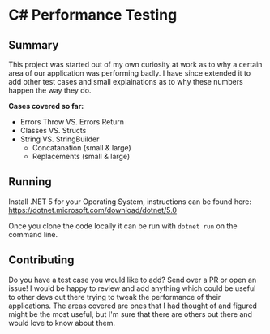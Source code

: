 # C# Performance Testing
## Summary
This project was started out of my own curiosity at work as to why a certain area of our application was performing badly. I have since extended it to add other test cases and small explainations as to why these numbers happen the way they do.

**Cases covered so far:**
- Errors Throw VS. Errors Return
- Classes VS. Structs
- String VS. StringBuilder
  - Concatanation (small & large)
  - Replacements  (small & large)

## Running
Install .NET 5 for your Operating System, instructions can be found here: https://dotnet.microsoft.com/download/dotnet/5.0

Once you clone the code locally it can be run with `dotnet run` on the command line.

## Contributing
Do you have a test case you would like to add? Send over a PR or open an issue! I would be happy to review and add anything which could be useful to other devs out there trying to tweak the performance of their applications. The areas covered are ones that I had thought of and figured might be the most useful, but I'm sure that there are others out there and would love to know about them.